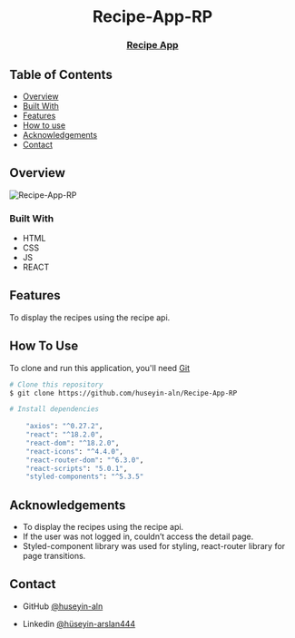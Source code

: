 <h1 align="center">Recipe-App-RP</h1>

<div align="center">
  <h3>
    <a href="https://recipeapp-rp.netlify.app/">
      Recipe App
    </a>
 
  </h3>
</div>


<!-- TABLE OF CONTENTS -->

## Table of Contents

- [Overview](#overview)
- [Built With](#built-with)
- [Features](#features)
- [How to use](#how-to-use)
- [Acknowledgements](#acknowledgements)
- [Contact](#contact)

<!-- OVERVIEW -->

## Overview

![Recipe-App-RP](https://user-images.githubusercontent.com/101873227/201471645-256d5e11-e9c1-4063-b4a9-f8a3182c576f.gif)


### Built With

- HTML
- CSS
- JS
- REACT

## Features

To display the recipes using the recipe api.

## How To Use

To clone and run this application, you'll need [Git](https://git-scm.com) 
```bash
# Clone this repository
$ git clone https://github.com/huseyin-aln/Recipe-App-RP

# Install dependencies
  
    "axios": "^0.27.2",
    "react": "^18.2.0",
    "react-dom": "^18.2.0",
    "react-icons": "^4.4.0",
    "react-router-dom": "^6.3.0",
    "react-scripts": "5.0.1",
    "styled-components": "^5.3.5"
```

## Acknowledgements

- To display the recipes using the recipe api. 
- If the user was not logged in, couldn’t access the detail page. 
- Styled-component library was used for styling, react-router library for page transitions.

## Contact

- GitHub [@huseyin-aln](https://{github.com/huseyin-aln})

- Linkedin [@hüseyin-arslan444](https://{linkedin.com/hüseyin-arslan444})
